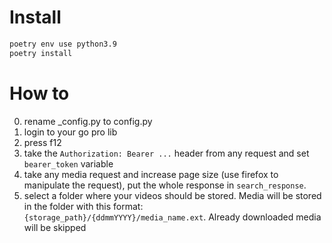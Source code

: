# Install
```bash
poetry env use python3.9
poetry install
```

# How to
0) rename _config.py to config.py
1) login to your go pro lib
2) press f12
3) take the `Authorization: Bearer ...` header from any request and set `bearer_token` variable
4) take any media request and increase page size (use firefox to manipulate the request),
put the whole response in `search_response`.
5) select a folder where your videos should be stored. Media will be stored in the folder with this format: `{storage_path}/{ddmmYYYY}/media_name.ext`. Already downloaded media will be skipped